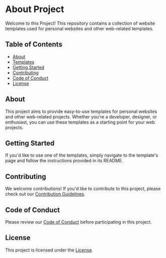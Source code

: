# About Project

Welcome to this Project! This repository contains a collection of website templates used for personal websites and other web-related templates.

## Table of Contents

- [About](#about)
- [Templates](#templates)
- [Getting Started](#getting-started)
- [Contributing](#contributing)
- [Code of Conduct](#code-of-conduct)
- [License](#license)

## About

This project aims to provide easy-to-use templates for personal websites and other web-related projects. Whether you're a developer, designer, or enthusiast, you can use these templates as a starting point for your web projects.

<!-- ## Templates

Here are the templates available in this repository:

- [Template 1](link-to-template-1)
- [Template 2](link-to-template-2)
- ... -->

<!-- Feel free to explore and use these templates for your projects. -->

## Getting Started

If you'd like to use one of the templates, simply navigate to the template's page and follow the instructions provided in its README.

## Contributing

We welcome contributions! If you'd like to contribute to this project, please check out our [Contribution Guidelines](Contribution.md).

## Code of Conduct

Please review our [Code of Conduct](CodeOfConduct.md) before participating in this project.

## License

This project is licensed under the [License](LICENSE).
